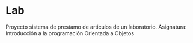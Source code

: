 # Lab
Proyecto sistema de prestamo de articulos de un laboratorio.
Asignatura: Introducción a la programación Orientada a Objetos
